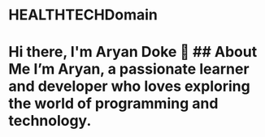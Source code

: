 # HEALTHTECHDomain
# Hi there, I'm Aryan Doke 👋 ## About Me   I’m Aryan, a passionate learner and developer who loves exploring the world of programming and technology. 

